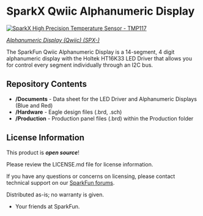 SparkX Qwiic Alphanumeric Display
========================================

[![SparkX High Precision Temperature Sensor - TMP117]()]() 

[*Alphanumeric Display (Qwiic) (SPX-)*]()

The SparkFun Qwiic Alphanumeric Display is a 14-segment, 4 digit alphanumeric display with the Holtek HT16K33 LED Driver that allows you for control every segment individually through an I2C bus. 

Repository Contents
-------------------

* **/Documents** - Data sheet for the LED Driver and Alphanumeric Displays (Blue and Red)
* **/Hardware** - Eagle design files (.brd, .sch)
* **/Production** - Production panel files (.brd) within the Production folder


License Information
-------------------

This product is _**open source**_! 

Please review the LICENSE.md file for license information. 

If you have any questions or concerns on licensing, please contact technical support on our [SparkFun forums](https://forum.sparkfun.com/viewforum.php?f=152).

Distributed as-is; no warranty is given.

- Your friends at SparkFun.

_<COLLABORATION CREDIT>_